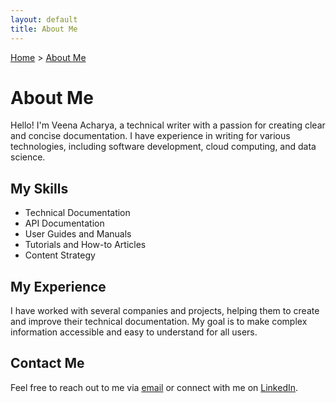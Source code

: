 ```yaml
---
layout: default
title: About Me
---
```

[Home](../index.md) &gt;
  [About Me](#about-me)

# About Me

Hello! I'm Veena Acharya, a technical writer with a passion for creating clear and concise documentation.
I have experience in writing for various technologies, including software development, cloud computing, and data science.

## My Skills

- Technical Documentation
- API Documentation
- User Guides and Manuals
- Tutorials and How-to Articles
- Content Strategy

## My Experience

I have worked with several companies and projects, helping them to create and improve their technical documentation.
My goal is to make complex information accessible and easy to understand for all users.

## Contact Me

Feel free to reach out to me via [email](mailto:your-email@example.com) or connect with me on [LinkedIn](https://www.linkedin.com/in/your-profile).
